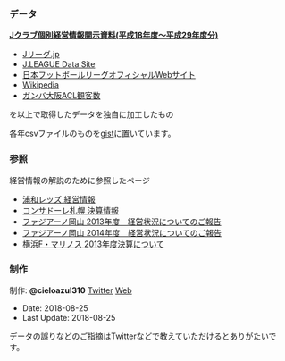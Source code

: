 ### データ

[**Jクラブ個別経営情報開示資料(平成18年度〜平成29年度分)**](
https://www.jleague.jp/aboutj/management/club-h28kaiji.html)

- [Jリーグ.jp](https://www.jleague.jp/)  
- [J.LEAGUE Data Site](https://data.j-league.or.jp/SFTP01/)  
- [日本フットボールリーグオフィシャルWebサイト](http://www.jfl.or.jp/)  
- [Wikipedia](https://ja.wikipedia.org/wiki/)  
- [ガンバ大阪ACL観客数](http://datadata.zashiki.com/gamba/att/douinacl.htm)

を以上で取得したデータを独自に加工したもの

各年csvファイルのものを[gist](https://gist.github.com/cieloazul310/a3e3ec037eef2e996d1b5791b3ade1ba)に置いています。

### 参照

経営情報の解説のために参照したページ

- [浦和レッズ 経営情報](//www.urawa-reds.co.jp/club/managdata.html)
- [コンサドーレ札幌 決算情報](//www.consadole-sapporo.jp/club/settlement/)
- [ファジアーノ岡山 2013年度　経営状況についてのご報告](//www.fagiano-okayama.com/news/p1398334491.html)
- [ファジアーノ岡山 2014年度　経営状況についてのご報告](//www.fagiano-okayama.com/news/p1429706533.html)
- [横浜F・マリノス 2013年度決算について](//www.f-marinos.com/news/detail/2014-05-08/120000/113119)

### 制作

制作: **@cieloazul310**   [Twitter](https://twitter.com/cieloazul310)   [Web](https://cieloazul310.github.io/cieloazul310)

- Date: 2018-08-25
- Last Update: 2018-08-25

データの誤りなどのご指摘はTwitterなどで教えていただけるとありがたいです。
